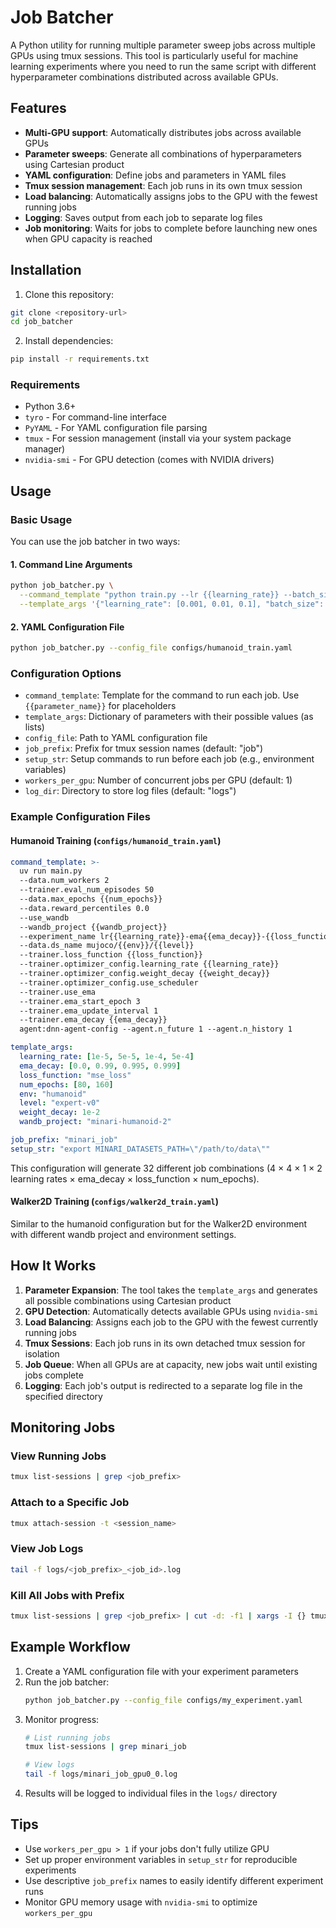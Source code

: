 # Job Batcher

A Python utility for running multiple parameter sweep jobs across multiple GPUs using tmux sessions. This tool is particularly useful for machine learning experiments where you need to run the same script with different hyperparameter combinations distributed across available GPUs.

## Features

- **Multi-GPU support**: Automatically distributes jobs across available GPUs
- **Parameter sweeps**: Generate all combinations of hyperparameters using Cartesian product
- **YAML configuration**: Define jobs and parameters in YAML files
- **Tmux session management**: Each job runs in its own tmux session
- **Load balancing**: Automatically assigns jobs to the GPU with the fewest running jobs
- **Logging**: Saves output from each job to separate log files
- **Job monitoring**: Waits for jobs to complete before launching new ones when GPU capacity is reached

## Installation

1. Clone this repository:
```bash
git clone <repository-url>
cd job_batcher
```

2. Install dependencies:
```bash
pip install -r requirements.txt
```

### Requirements

- Python 3.6+
- `tyro` - For command-line interface
- `PyYAML` - For YAML configuration file parsing
- `tmux` - For session management (install via your system package manager)
- `nvidia-smi` - For GPU detection (comes with NVIDIA drivers)

## Usage

### Basic Usage

You can use the job batcher in two ways:

#### 1. Command Line Arguments

```bash
python job_batcher.py \
  --command_template "python train.py --lr {{learning_rate}} --batch_size {{batch_size}}" \
  --template_args '{"learning_rate": [0.001, 0.01, 0.1], "batch_size": [32, 64, 128]}'
```

#### 2. YAML Configuration File

```bash
python job_batcher.py --config_file configs/humanoid_train.yaml
```

### Configuration Options

- `command_template`: Template for the command to run each job. Use `{{parameter_name}}` for placeholders
- `template_args`: Dictionary of parameters with their possible values (as lists)
- `config_file`: Path to YAML configuration file
- `job_prefix`: Prefix for tmux session names (default: "job")
- `setup_str`: Setup commands to run before each job (e.g., environment variables)
- `workers_per_gpu`: Number of concurrent jobs per GPU (default: 1)
- `log_dir`: Directory to store log files (default: "logs")

### Example Configuration Files

#### Humanoid Training (`configs/humanoid_train.yaml`)

```yaml
command_template: >-
  uv run main.py 
  --data.num_workers 2 
  --trainer.eval_num_episodes 50 
  --data.max_epochs {{num_epochs}} 
  --data.reward_percentiles 0.0 
  --use_wandb 
  --wandb_project {{wandb_project}} 
  --experiment_name lr{{learning_rate}}-ema{{ema_decay}}-{{loss_function}}-wd{{weight_decay}}-e{{num_epochs}} 
  --data.ds_name mujoco/{{env}}/{{level}} 
  --trainer.loss_function {{loss_function}} 
  --trainer.optimizer_config.learning_rate {{learning_rate}} 
  --trainer.optimizer_config.weight_decay {{weight_decay}}
  --trainer.optimizer_config.use_scheduler 
  --trainer.use_ema 
  --trainer.ema_start_epoch 3 
  --trainer.ema_update_interval 1 
  --trainer.ema_decay {{ema_decay}} 
  agent:dnn-agent-config --agent.n_future 1 --agent.n_history 1

template_args:
  learning_rate: [1e-5, 5e-5, 1e-4, 5e-4]
  ema_decay: [0.0, 0.99, 0.995, 0.999]
  loss_function: "mse_loss"
  num_epochs: [80, 160]
  env: "humanoid"
  level: "expert-v0"
  weight_decay: 1e-2
  wandb_project: "minari-humanoid-2"

job_prefix: "minari_job"
setup_str: "export MINARI_DATASETS_PATH=\"/path/to/data\""
```

This configuration will generate 32 different job combinations (4 × 4 × 1 × 2 learning rates × ema_decay × loss_function × num_epochs).

#### Walker2D Training (`configs/walker2d_train.yaml`)

Similar to the humanoid configuration but for the Walker2D environment with different wandb project and environment settings.

## How It Works

1. **Parameter Expansion**: The tool takes the `template_args` and generates all possible combinations using Cartesian product
2. **GPU Detection**: Automatically detects available GPUs using `nvidia-smi`
3. **Load Balancing**: Assigns each job to the GPU with the fewest currently running jobs
4. **Tmux Sessions**: Each job runs in its own detached tmux session for isolation
5. **Job Queue**: When all GPUs are at capacity, new jobs wait until existing jobs complete
6. **Logging**: Each job's output is redirected to a separate log file in the specified directory

## Monitoring Jobs

### View Running Jobs
```bash
tmux list-sessions | grep <job_prefix>
```

### Attach to a Specific Job
```bash
tmux attach-session -t <session_name>
```

### View Job Logs
```bash
tail -f logs/<job_prefix>_<job_id>.log
```

### Kill All Jobs with Prefix
```bash
tmux list-sessions | grep <job_prefix> | cut -d: -f1 | xargs -I {} tmux kill-session -t {}
```

## Example Workflow

1. Create a YAML configuration file with your experiment parameters
2. Run the job batcher:
   ```bash
   python job_batcher.py --config_file configs/my_experiment.yaml
   ```
3. Monitor progress:
   ```bash
   # List running jobs
   tmux list-sessions | grep minari_job
   
   # View logs
   tail -f logs/minari_job_gpu0_0.log
   ```
4. Results will be logged to individual files in the `logs/` directory

## Tips

- Use `workers_per_gpu > 1` if your jobs don't fully utilize GPU
- Set up proper environment variables in `setup_str` for reproducible experiments
- Use descriptive `job_prefix` names to easily identify different experiment runs
- Monitor GPU memory usage with `nvidia-smi` to optimize `workers_per_gpu`
